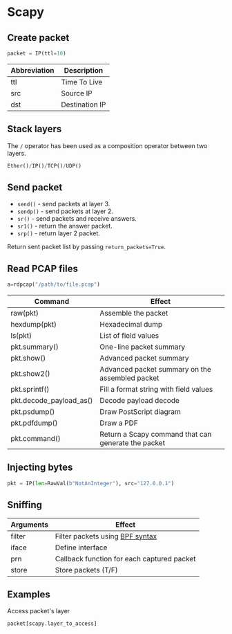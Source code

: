 # Scapy

## Create packet

```py
packet = IP(ttl=10)
```

| Abbreviation  | Description               |
| ------------- | ------------------------- |
| ttl           | Time To Live              |
| src           | Source IP                 |
| dst           | Destination IP            |

## Stack layers

The `/` operator has been used as a composition operator between two layers.

```py
Ether()/IP()/TCP()/UDP()
```

## Send packet

- `send()` - send packets at layer 3.
- `sendp()` - send packets at layer 2.
- `sr()` - send packets and receive answers.
- `sr1()` - return the answer packet.
- `srp()` - return layer 2 packet.

Return sent packet list by passing `return_packets=True`.

## Read PCAP files

```py
a=rdpcap("/path/to/file.pcap")
```

| Command                   | Effect                                               |
| ------------------------- | ---------------------------------------------------- |
| raw(pkt)                  | Assemble the packet                                  |
| hexdump(pkt)              | Hexadecimal dump                                     |
| ls(pkt)                   | List of field values                                 |
| pkt.summary()             | One-line packet summary                              |
| pkt.show()                | Advanced packet summary                              |
| pkt.show2()               | Advanced packet summary on the assembled packet      |
| pkt.sprintf()             | Fill a format string with field values               |
| pkt.decode_payload_as()   | Decode payload decode                                |
| pkt.psdump()              | Draw PostScript diagram                              |
| pkt.pdfdump()             | Draw a PDF                                           |
| pkt.command()             | Return a Scapy command that can generate the packet  |

## Injecting bytes

```py
pkt = IP(len=RawVal(b"NotAnInteger"), src="127.0.0.1")
```

## Sniffing

| Arguments                 | Effect                                                                    |
| ------------------------- | ------------------------------------------------------------------------- |
| filter                    | Filter packets using [BPF syntax](https://www.biot.com/capstats/bpf.html) |
| iface                     | Define interface                                                          |
| prn                       | Callback function for each captured packet                                |
| store                     | Store packets (T/F)                                                       |

## Examples

Access packet's layer
```py
packet[scapy.layer_to_access]
```
